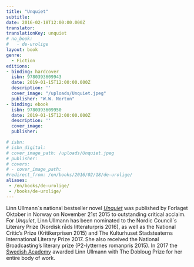 ```yaml
---
title: "Unquiet"
subtitle:
date: 2016-02-18T12:00:00.000Z
translator:
translationKey: unquiet
# no_book:
#   - de-urolige
layout: book
genre:  
  - Fiction
editions:
- binding: hardcover
  isbn: 9780393609943
  date: 2019-01-15T12:00:00.000Z
  description: ''
  cover_image: "/uploads/Unquiet.jpeg"
  publisher: "W.W. Norton"
- binding: ebook
  isbn: 9780393609950
  date: 2019-01-15T12:00:00.000Z
  description: ''
  cover_image: 
  publisher: 

# isbn:
# isbn_digital:
# cover_image_path: /uploads/Unquiet.jpeg
# publisher:
# covers:
# - cover_image_path:
#redirect_from: /en/books/2016/02/18/de-urolige/
aliases:
 - /en/books/de-urolige/
 - /books/de-urolige/
--- 
```

Linn Ullmann´s national bestseller novel [*Unquiet*](/en/books/unquiet/) was published by Forlaget Oktober in Norway on November 21st 2015 to outstanding critical acclaim. For *Unquiet*, Linn Ullmann has been nominated to the Nordic Council´s Literary Prize (Nordisk råds litteraturpris 2016), as well as the National Critic’s Prize (Kritikerprisen 2015) and The Kulturhuset Stadsteaterns International Literary Prize 2017. She also received the National Broadcasting’s literary prize (P2-lytternes romanpris 2015). In 2017 the [Swedish Academy](https://en.wikipedia.org/wiki/Swedish_Academy) awarded Linn Ullmann with The Dobloug Prize for her entire body of work.
